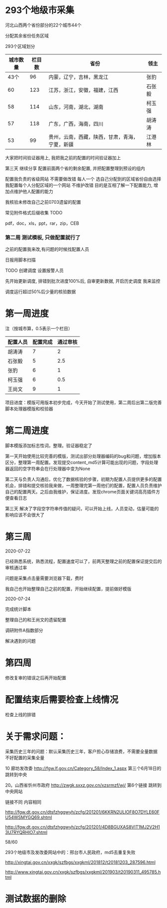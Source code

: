 # 293个地级市采集

河北山西两个省份部分的22个城市44个

分配其余省份任务区域

293个区域划分

| 城市数量 | 栏目数 | 省份                                           | 领主   |
| -------- | ------ | ---------------------------------------------- | ------ |
| 43个     | 96     | 内蒙，辽宁，吉林，黑龙江                       | 张豹   |
| 60       | 123    | 江苏，浙江，安徽，福建，江西                   | 石张毅 |
| 58       | 114    | 山东，河南，湖北，湖南                         | 柯玉强 |
| 57       | 118    | 广东，广西，海南，四川                         | 胡涛涛 |
| 53       | 99     | 贵州，云南，西藏，陕西，甘肃，青海，宁夏，新疆 | 江港林 |

大家把时间验证器用上, 我把我之前的配置的时间验证器加上



第三天 继续分享
配置前面两个省的剩余配置, 并把配置整理到预设的组内

配置我负责的省级网站 不需要做改错 每人一个 选自己分配到的区域省份自由选择
我配置每个人分配区域的一个网站 不维护改错
目的是互相了解一下配置能力, 增加点维护他人配置的能力

我核验未修改自己之前0703遗留的配置

常见附件格式后缀收集 TODO

pdf，doc，xls，ppt，rar，zip，CEB

### 第二周 测试模板, 只做配置就行了

之前的配置我来改,有问题的时候找配置人员

日报用脚本扫描

TODO 创建调度 设置报警人员

先开始更新调度, 排错到批次进度100%后, 自审更新数据, 开启历史调度 我来监控

调度运行超过50%后少量的核验数据

# 第一周进度
注（按城市算，0.5表示一个栏目）

| 配置人员 | 配置完成 | 通过审核 |
| -------- | -------- | -------- |
| 胡涛涛   | 7        | 2        |
| 石张毅   | 5        | 2.5      |
| 张豹     | 6        | 1        |
| 柯玉强   | 6        | 0.5      |
| 王尚文   | 9        | 1        |

项目进度：模版可用版本初步完成，今天开始了测试使用，第二周后出第二版完善脚本处理器模版和校验器

# 第二周进度

脚本模版添加标志性词，整理。验证器稳定了

第一天开始使用比较完善的模版，测试出部分处理器编码的bug和问题，增加版本区分，整理第一周配置。发现提交content_md5计算可能出现的问题，字段处理器返回的空字符串会在行处理器中变为None

第二天与负责人沟通后，优化了数据核验的步骤，初期为配置人员提供更多的配置机会，排错和提交核验我来做，一周整理完第一周他们的配置，配置人员负责维护自己的配置两天。之后由我维护，保证进度。发现chrome页面关键词高亮插件方便查看日志

第三天 解决了字段空字符串传值的疑问，可以开始上线，人员变动，估量可能的影响应该不会很大了

# 第三周

2020-07-22

已经熟悉系统，熟悉流程，配置速度可以了，前两天整理之前的配置保证提交后的审核通过率

问题是采集点击量需要浏览器下载，费时

我自己也开始整理自己之前的配置，开始继续配置，提前做好模版

2020-07-24

完成统计脚本

整理自己的和王尚文的遗留配置

调研附件A指数部分

解决遇到的问题

# 第四周

修改复审的错误之后再开始配置

# 配置结束后需要检查上线情况

检查上线的排错





# 关于需求问题：

采集历史三年的问题：默认采集历史三年，客户担心存储浪费，不需要全量数据 不好配置的采集全量



10  廊坊发改委 http://fgw.lf.gov.cn/Category_58/Index_1.aspx 第三个6月18日的跳转到中央

20。山西省忻州市政府  http://zwgk.sxxz.gov.cn/xzsrmzf/wj/   第6个链接 跳转到中央网站

链接不同 内容相同

http://fgw.dt.gov.cn/dtsfzhggwyh/zcfg/201201/6KKRN2ULIOF8O7DYLE60FU54WSMYGQ69.shtml

http://fgw.dt.gov.cn/dtsfzhggwyh/zcfg/201201/4D8BGUXAS8VIT1MJ2V2H13U7RYQRHIO7.shtml



58/60

293个地级市及发改委网站中的：邢台市人民政府，md5去重复失败

http://xingtai.gov.cn/xxgk/szfbgs/xxgkml/201812/t20181203_287596.html

http://www.xingtai.gov.cn/xxgk/szfbgs/xxgkml/201903/t20190311_495785.html

# 测试数据的删除

